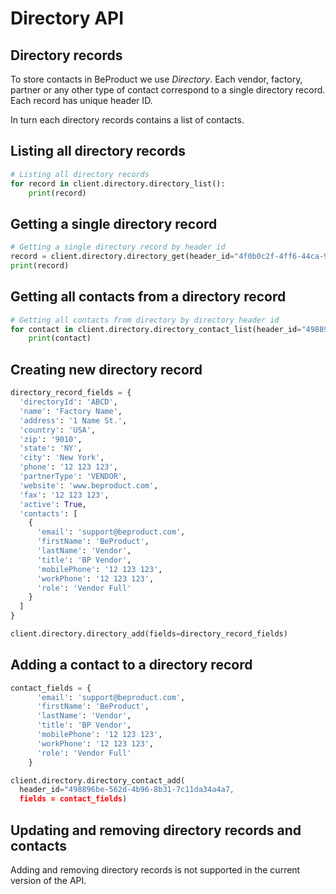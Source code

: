 # Directory API

## Directory records
To store contacts in BeProduct we use *Directory*. Each vendor, factory, partner or any other type of contact 
correspond to a single directory record. Each record has unique header ID.

In turn each directory records contains a list of contacts.

## Listing all directory records
```python
# Listing all directory records
for record in client.directory.directory_list():
    print(record)
```

## Getting a single directory record
```python
# Getting a single directory record by header id
record = client.directory.directory_get(header_id="4f0b0c2f-4ff6-44ca-950f-93f991bf0f93")
print(record)
```

## Getting all contacts from a directory record
```python
# Getting all contacts from directory by directory header id
for contact in client.directory.directory_contact_list(header_id="498896be-562d-4b96-8b31-7c11da34a4a7"):
    print(contact)
```

## Creating new directory record
```python
directory_record_fields = {
  'directoryId': 'ABCD',
  'name': 'Factory Name',
  'address': '1 Name St.',
  'country': 'USA',
  'zip': '9010',
  'state': 'NY',
  'city': 'New York',
  'phone': '12 123 123',
  'partnerType': 'VENDOR',
  'website': 'www.beproduct.com',
  'fax': '12 123 123',
  'active': True,
  'contacts': [
    {
      'email': 'support@beproduct.com',
      'firstName': 'BeProduct',
      'lastName': 'Vendor',
      'title': 'BP Vendor',
      'mobilePhone': '12 123 123',
      'workPhone': '12 123 123',
      'role': 'Vendor Full'
    }
  ]
}

client.directory.directory_add(fields=directory_record_fields)
```

## Adding a contact to a directory record
```python
contact_fields = {
      'email': 'support@beproduct.com',
      'firstName': 'BeProduct',
      'lastName': 'Vendor',
      'title': 'BP Vendor',
      'mobilePhone': '12 123 123',
      'workPhone': '12 123 123',
      'role': 'Vendor Full'
    }

client.directory.directory_contact_add(
  header_id="498896be-562d-4b96-8b31-7c11da34a4a7,
  fields = contact_fields)
```


## Updating and removing directory records and contacts
Adding and removing directory records is not supported in the current version of the API.

